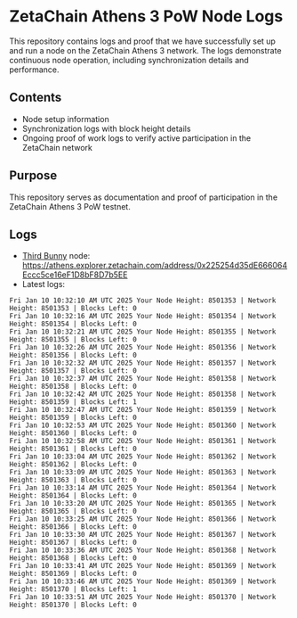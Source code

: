 # ZetaChain Athens 3 PoW Node Logs
This repository contains logs and proof that we have successfully set up and run a node on the ZetaChain Athens 3 network. The logs demonstrate continuous node operation, including synchronization details and performance.

## Contents
- Node setup information
- Synchronization logs with block height details
- Ongoing proof of work logs to verify active participation in the ZetaChain network

## Purpose
This repository serves as documentation and proof of participation in the ZetaChain Athens 3 PoW testnet.

## Logs

- [Third Bunny](https://thirdbunny.xyz/) node: https://athens.explorer.zetachain.com/address/0x225254d35dE666064Eccc5ce16eF1D8bF8D7b5EE
- Latest logs:
```
Fri Jan 10 10:32:10 AM UTC 2025 Your Node Height: 8501353 | Network Height: 8501353 | Blocks Left: 0
Fri Jan 10 10:32:16 AM UTC 2025 Your Node Height: 8501354 | Network Height: 8501354 | Blocks Left: 0
Fri Jan 10 10:32:21 AM UTC 2025 Your Node Height: 8501355 | Network Height: 8501355 | Blocks Left: 0
Fri Jan 10 10:32:26 AM UTC 2025 Your Node Height: 8501356 | Network Height: 8501356 | Blocks Left: 0
Fri Jan 10 10:32:32 AM UTC 2025 Your Node Height: 8501357 | Network Height: 8501357 | Blocks Left: 0
Fri Jan 10 10:32:37 AM UTC 2025 Your Node Height: 8501358 | Network Height: 8501358 | Blocks Left: 0
Fri Jan 10 10:32:42 AM UTC 2025 Your Node Height: 8501358 | Network Height: 8501359 | Blocks Left: 1
Fri Jan 10 10:32:47 AM UTC 2025 Your Node Height: 8501359 | Network Height: 8501359 | Blocks Left: 0
Fri Jan 10 10:32:53 AM UTC 2025 Your Node Height: 8501360 | Network Height: 8501360 | Blocks Left: 0
Fri Jan 10 10:32:58 AM UTC 2025 Your Node Height: 8501361 | Network Height: 8501361 | Blocks Left: 0
Fri Jan 10 10:33:04 AM UTC 2025 Your Node Height: 8501362 | Network Height: 8501362 | Blocks Left: 0
Fri Jan 10 10:33:09 AM UTC 2025 Your Node Height: 8501363 | Network Height: 8501363 | Blocks Left: 0
Fri Jan 10 10:33:14 AM UTC 2025 Your Node Height: 8501364 | Network Height: 8501364 | Blocks Left: 0
Fri Jan 10 10:33:20 AM UTC 2025 Your Node Height: 8501365 | Network Height: 8501365 | Blocks Left: 0
Fri Jan 10 10:33:25 AM UTC 2025 Your Node Height: 8501366 | Network Height: 8501366 | Blocks Left: 0
Fri Jan 10 10:33:30 AM UTC 2025 Your Node Height: 8501367 | Network Height: 8501367 | Blocks Left: 0
Fri Jan 10 10:33:36 AM UTC 2025 Your Node Height: 8501368 | Network Height: 8501368 | Blocks Left: 0
Fri Jan 10 10:33:41 AM UTC 2025 Your Node Height: 8501369 | Network Height: 8501369 | Blocks Left: 0
Fri Jan 10 10:33:46 AM UTC 2025 Your Node Height: 8501369 | Network Height: 8501370 | Blocks Left: 1
Fri Jan 10 10:33:51 AM UTC 2025 Your Node Height: 8501370 | Network Height: 8501370 | Blocks Left: 0
```
